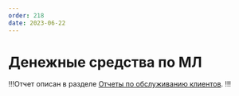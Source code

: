 ```yaml
---
order: 218
date: 2023-06-22
---
```

# Денежные средства по МЛ

!!!Отчет описан в разделе [Отчеты по обслуживанию клиентов](/8-отчеты-и-аналитика/2-отчеты-по-обслуживанию-клиентов/1-логистика/1-денежные-средства-по-мл/).
!!!
